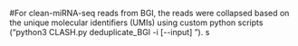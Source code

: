 #For clean-miRNA-seq reads from BGI, the reads were collapsed based on the unique molecular identifiers (UMIs) using custom python scripts (“python3 CLASH.py deduplicate_BGI -i [--input] <fastq>”).
s
